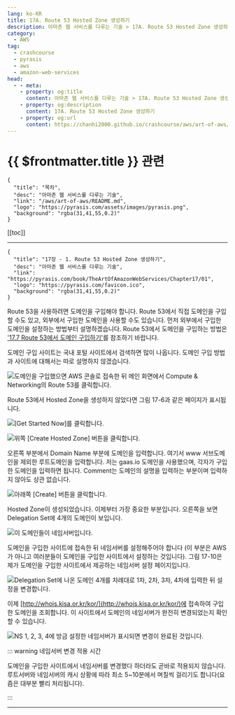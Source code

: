 ```yaml
---
lang: ko-KR
title: 17A. Route 53 Hosted Zone 생성하기
description: 아마존 웹 서비스를 다루는 기술 > 17A. Route 53 Hosted Zone 생성하기
category:
  - AWS
tag: 
  - crashcourse
  - pyrasis
  - aws 
  - amazon-web-services
head:
  - - meta:
    - property: og:title
      content: 아마존 웹 서비스를 다루는 기술 > 17A. Route 53 Hosted Zone 생성하기
    - property: og:description
      content: 17A. Route 53 Hosted Zone 생성하기
    - property: og:url
      content: https://chanhi2000.github.io/crashcourse/aws/art-of-aws/17A.html
---
```


# {{ $frontmatter.title }} 관련

```component VPCard
{
  "title": "목차",
  "desc": "아마존 웹 서비스를 다루는 기술",
  "link": "/aws/art-of-aws/README.md",
  "logo": "https://pyrasis.com/assets/images/pyrasis.png",
  "background": "rgba(31,41,55,0.2)"
}
```

[[toc]]

---

```component VPCard
{
  "title": "17장 - 1. Route 53 Hosted Zone 생성하기",
  "desc": "아마존 웹 서비스를 다루는 기술",
  "link": "https://pyrasis.com/book/TheArtOfAmazonWebServices/Chapter17/01",
  "logo": "https://pyrasis.com/favicon.ico",
  "background": "rgba(31,41,55,0.2)"
}
```

Route 53을 사용하려면 도메인을 구입해야 합니다. Route 53에서 직접 도메인을 구입할 수도 있고, 외부에서 구입한 도메인을 사용할 수도 있습니다. 먼저 외부에서 구입한 도메인을 설정하는 방법부터 설명하겠습니다. Route 53에서 도메인을 구입하는 방법은 ['17.7 Route 53에서 도메인 구입하기'](17G.md)를 참조하기 바랍니다.

도메인 구입 사이트는 국내 포털 사이트에서 검색하면 많이 나옵니다. 도메인 구입 방법과 사이트에 대해서는 따로 설명하지 않겠습니다. 

![도메인을 구입했으면 AWS 콘솔로 접속한 뒤 메인 화면에서 Compute & Networking의 Route 53를 클릭합니다.](https://pyrasis.com/assets/images/TheArtOfAmazonWebServicesChapter17/5_.png)

Route 53에서 Hosted Zone을 생성하지 않았다면 그림 17-6과 같은 페이지가 표시됩니다.

![<FontIcon icon="iconfont icon-select"/>`[Get Started Now]`를 클릭합니다.](https://pyrasis.com/assets/images/TheArtOfAmazonWebServicesChapter17/6_.png)

![위쪽 <FontIcon icon="iconfont icon-selet"/>`[Create Hosted Zone]` 버튼을 클릭합니다.](https://pyrasis.com/assets/images/TheArtOfAmazonWebServicesChapter17/7_.png)

오른쪽 부분에서 Domain Name 부분에 도메인을 입력합니다. 여기서 www 서브도메인을 제외한 루트도메인을 입력합니다. 저는 gaas.io 도메인을 사용했으며, 각자가 구입한 도메인을 입력하면 됩니다. Comment는 도메인의 설명을 입력하는 부분이며 입력하지 않아도 상관 없습니다. 

![아래쪽 <FontIcon icon="iconfont icon-select"/>`[Create]` 버튼을 클릭합니다.](https://pyrasis.com/assets/images/TheArtOfAmazonWebServicesChapter17/8_.png)

Hosted Zone이 생성되었습니다. 이제부터 가장 중요한 부분입니다. 오른쪽을 보면 Delegation Set에 4개의 도메인이 보입니다.

![이 도메인들이 네임서버입니다.](https://pyrasis.com/assets/images/TheArtOfAmazonWebServicesChapter17/9_.png)

도메인을 구입한 사이트에 접속한 뒤 네임서버를 설정해주어야 합니다 (이 부분은 AWS가 아니고 여러분들이 도메인을 구입한 사이트에서 설정하는 것입니다). 그림 17-10은 제가 도메인을 구입한 사이트에서 제공하는 네임서버 설정 페이지입니다.

![Delegation Set에 나온 도메인 4개를 차례대로 1차, 2차, 3차, 4차에 입력한 뒤 설정을 변경합니다.](https://pyrasis.com/assets/images/TheArtOfAmazonWebServicesChapter17/10_.png)

이제 [http://whois.kisa.or.kr/kor/](http://whois.kisa.or.kr/kor/)에 접속하여 구입한 도메인을 조회합니다. 이 사이트에서 도메인의 네임서버가 완전히 변경되었는지 확인할 수 있습니다.

![NS 1, 2, 3, 4에 방금 설정한 네임서버가 표시되면 변경이 완료된 것입니다.](https://pyrasis.com/assets/images/TheArtOfAmazonWebServicesChapter17/11_.png)

::: warning 네임서버 변경 적용 시간

도메인을 구입한 사이트에서 네임서버를 변경했다 하더라도 곧바로 적용되지 않습니다. 루트서버와 네임서버의 캐시 상황에 따라 최소 5~10분에서 며칠씩 걸리기도 합니다(요즘은 대부분 빨리 처리됩니다).

:::

---
